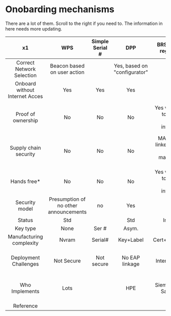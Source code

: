 # Onobarding mechanisms

There are a lot of them.  Scroll to the right if you need to.  The information in here needs more updating.


|  x1 | WPS | Simple Serial # | DPP | BRSKI w/pre-registration | BRSKI with POP no pre-registration | BRSKI / THREAD | OCF | Alljoyn | Bluetooth | EAP-NOOB | Intel SDO | 3G/4G/5G | LoRaWAN | Zigbee |
|:---:|:---:|:---:|:---:|:---:|:---:|:---:|:---:|:---:|:---:|:---:|:---:|:---:|:---:|:---:|
| Correct Network Selection | Beacon based on user action |   | Yes, based on "configurator" | Hunt | Hunt |   | SoftAP / Beacon | Yes | Via Manual Pairing | Hunt |    |  | | Hunt |
| Onboard without Internet Acces  | Yes | Yes | Yes | No | Yes | No | Yes | Yes | Yes | Yes | Yes | No | | |
| Proof of ownership | No | No | No | Yes when linked to sales or system integrators | Yes when linked to sales or system integrators | Yes when linked to sales or system integrators | Yes | Yes | No | No | Yes | | | No  |
| Supply chain security | No | No | No | MASA can be linked to supply chain management tools |   | MASA can be linked to supply chain management tools | No | No | No | No |   | | | No |
| Hands free* | No | No | No | Yes when linked to sales or system integrators | No | Yes with a MASA | No | No | Not with proof of posession | No | Yes | Yes? | | No |
| Security model | Presumption of no other announcements | no | Yes | Yes | Yes |   | Yes |   | No real PoP | Dynamic Code Gen | Yes | | | Label |
| Status | Std |   | Std | In stream | Beginning |   | Std | Std | Std | Beginning |   | | | Std |
| Key type | None | Ser # | Asym. | X.509 | X.509+private |   | Asym | Asym | Asym | Asym | Asym | | Key+Label |
| Manufacturing complexity | Nvram | Serial# | Key+Label | Cert+Registration | Cert+label |   | Key+Label | Key+Label | Minimal | Dynamic Code Gen |   | SIM/SoftCIM | | QR Code |
| Deployment Challenges | Not Secure | Not secure | No EAP linkage | Internet access | Scan required |   | Scan required and no EAP | No EAP linkage |   |   | SDO components | | | Label Management|
| Who Implements | Lots |   | HPE | Siemens, Cisco, Sandelman  |   | Siemens, NXP, Sandelman, SILABs |   |   | Everyone |   | Intel, ARM | | |  |
|Reference|||||||||||
